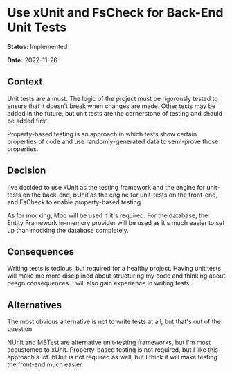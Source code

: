 # Use xUnit and FsCheck for Back-End Unit Tests

**Status:** Implemented

**Date:** 2022-11-26

## Context

Unit tests are a must. The logic of the project must be rigorously tested to ensure that it doesn't break when changes
are made. Other tests may be added in the future, but unit tests are the cornerstone of testing and should be added
first.

Property-based testing is an approach in which tests show certain properties of code and use randomly-generated data to
semi-prove those properties.

## Decision

I've decided to use xUnit as the testing framework and the engine for unit-tests on the back-end, bUnit as the engine
for unit-tests on the front-end, and FsCheck to enable property-based testing.

As for mocking, Moq will be used if it's required. For the database, the Entity Framework in-memory provider will be
used as it's much easier to set up than mocking the database completely.

## Consequences

Writing tests is tedious, but required for a healthy project. Having unit tests will make me more disciplined about
structuring my code and thinking about desgn consequences. I will also gain experience in writing tests.

## Alternatives

The most obvious alternative is not to write tests at all, but that's out of the question.

NUnit and MSTest are alternative unit-testing frameworks, but I'm most accustomed to xUnit. Property-based testing is
not required, but I like this approach a lot. bUnit is not required as well, but I think it will make testing the
front-end much easier.
